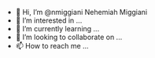 - 👋 Hi, I’m @nmiggiani Nehemiah Miggiani
- 👀 I’m interested in ...
- 🌱 I’m currently learning ...
- 💞️ I’m looking to collaborate on ...
- 📫 How to reach me ...

<!---
nmiggiani/nmiggiani is a ✨ special ✨ repository because its `README.md` (this file) appears on your GitHub profile.
You can click the Preview link to take a look at your changes.
--->
